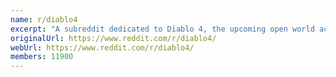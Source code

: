 ```yaml
---
name: r/diablo4
excerpt: "A subreddit dedicated to Diablo 4, the upcoming open world action-RPG video game developed by Blizzard"
originalUrl: https://www.reddit.com/r/diablo4/
webUrl: https://www.reddit.com/r/diablo4/
members: 11900
---
```

